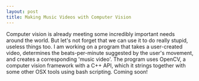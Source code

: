 ```yaml
---
layout: post
title: Making Music Videos with Computer Vision
---
```

Computer vision is already meeting some incredibly important needs around the world.  But let's not forget that we can use it to do really stupid, useless things too.  I am working on a program that takes a user-created video, determines the beats-per-minute suggested by the user's movement, and creates a corresponding 'music video'.  The program uses OpenCV, a computer vision framework with a C++ API, which it strings together with some other OSX tools using bash scripting.  Coming soon!
